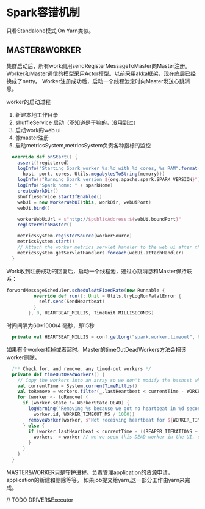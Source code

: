 # Spark容错机制

只看Standalone模式,On Yarn类似。

## MASTER&WORKER
集群启动后，所有work调用sendRegisterMessageToMaster向Master注册。Worker和Master通信的模型采用Actor模型。以前采用akka框架，现在底层已经换成了netty。
Worker注册成功后，启动一个线程池定时向Master发送心跳消息。

worker的启动过程
1. 新建本地工作目录
2. shuffleService 启动（不知道是干嘛的，没用到过）
3. 启动work的web ui
4. 像master注册
5. 启动metricsSystem,metricsSystem负责各种指标的监控


```scala
  override def onStart() {
    assert(!registered)
    logInfo("Starting Spark worker %s:%d with %d cores, %s RAM".format(
      host, port, cores, Utils.megabytesToString(memory)))
    logInfo(s"Running Spark version ${org.apache.spark.SPARK_VERSION}")
    logInfo("Spark home: " + sparkHome)
    createWorkDir()
    shuffleService.startIfEnabled()
    webUi = new WorkerWebUI(this, workDir, webUiPort)
    webUi.bind()

    workerWebUiUrl = s"http://$publicAddress:${webUi.boundPort}"
    registerWithMaster()

    metricsSystem.registerSource(workerSource)
    metricsSystem.start()
    // Attach the worker metrics servlet handler to the web ui after the metrics system is started.
    metricsSystem.getServletHandlers.foreach(webUi.attachHandler)
  }
```
Work收到注册成功的回复后，启动一个线程池，通过心跳消息和Master保持联系：
```scala
forwordMessageScheduler.scheduleAtFixedRate(new Runnable {
          override def run(): Unit = Utils.tryLogNonFatalError {
            self.send(SendHeartbeat)
          }
        }, 0, HEARTBEAT_MILLIS, TimeUnit.MILLISECONDS)
```
时间间隔为60*1000/4 毫秒，即15秒 
```scala
  private val HEARTBEAT_MILLIS = conf.getLong("spark.worker.timeout", 60) * 1000 / 4

```


如果有个worker挂掉或者超时。Master的timeOutDeadWorkers方法会把该worker删除。

```scala
  /** Check for, and remove, any timed-out workers */
  private def timeOutDeadWorkers() {
    // Copy the workers into an array so we don't modify the hashset while iterating through it
    val currentTime = System.currentTimeMillis()
    val toRemove = workers.filter(_.lastHeartbeat < currentTime - WORKER_TIMEOUT_MS).toArray
    for (worker <- toRemove) {
      if (worker.state != WorkerState.DEAD) {
        logWarning("Removing %s because we got no heartbeat in %d seconds".format(
          worker.id, WORKER_TIMEOUT_MS / 1000))
        removeWorker(worker, s"Not receiving heartbeat for ${WORKER_TIMEOUT_MS / 1000} seconds")
      } else {
        if (worker.lastHeartbeat < currentTime - ((REAPER_ITERATIONS + 1) * WORKER_TIMEOUT_MS)) {
          workers -= worker // we've seen this DEAD worker in the UI, etc. for long enough; cull it
        }
      }
    }
  }
```

MASTER&WORKER只是守护进程。负责管理application的资源申请，application的新建和删除等等。
如果job提交给yarn,这一部分工作由yarn来完成。

// TODO 
DRIVER&Executor
